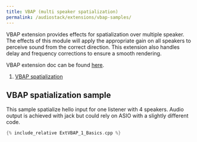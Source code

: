 ```yaml
---
title: VBAP (multi speaker spatialization)
permalink: /audiostack/extensions/vbap-samples/
---
```


VBAP extension provides effects for spatialization over multiple speaker. The effects of this module will apply the appropriate gain on all speakers to perceive sound from the correct direction. This extension also handles delay and frequency corrections to ensure a smooth rendering.

VBAP extension doc can be found [here](../../VBAP).

1. [VBAP spatialization](#vbap-spatialization-sample)

## VBAP spatialization sample

This sample spatialize hello input for one listener with 4 speakers. Audio output is achieved with jack but could rely on ASIO with a slightly different code. 

```cpp
{% include_relative ExtVBAP_1_Basics.cpp %}
```
